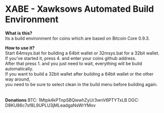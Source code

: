 XABE - Xawksows Automated Build Environment
====

<strong>What is this?</strong><br />
Its a build environment for coins which are based on Bitcoin Core 0.9.3.

<strong>How to use it?</strong><br />
Start 64msys.bat for building a 64bit wallet or 32msys.bat for a 32bit wallet.<br />
If you've started it, press 4. and enter your coins github address. <br />
After that press 1. and you just need to wait, everything will be build automatically.<br />
If you want to build a 32bit wallet after building a 64bit wallet or the other way around, <br />
you need to be sure to select clean in the build menu before building again.<br />
<br />
<br />
<strong>Donations</strong>
BTC: 1Mtpk4kPTnpSBQiewhZyUr3wnV6PTYTxLB
DGC: D8KU86c7sf8L9UPLU3jMLeadgaNsWrYMov
